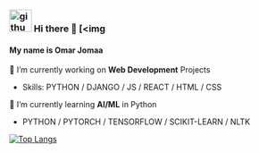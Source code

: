 ### [<img src='https://cdn.jsdelivr.net/npm/simple-icons@3.0.1/icons/github.svg' alt='github' height='40'>](https://github.com/ojomaa)   Hi there 👋 [<img  

#### My name is Omar Jomaa

🔭 I’m currently working on **Web Development** Projects 
- Skills: PYTHON / DJANGO / JS / REACT / HTML / CSS

🌱 I’m currently learning **AI/ML** in Python
- PYTHON / PYTORCH / TENSORFLOW / SCIKIT-LEARN / NLTK

[![Top Langs](https://github-readme-stats.vercel.app/api/top-langs/?username=ojomaa)](https://github.com/anuraghazra/github-readme-stats) 
